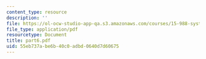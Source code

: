 ```yaml
---
content_type: resource
description: ''
file: https://ol-ocw-studio-app-qa.s3.amazonaws.com/courses/15-988-system-dynamics-self-study-fall-1998-spring-1999/55eb737abe6b40c0adbd0640d7d60675_part6.pdf
file_type: application/pdf
resourcetype: Document
title: part6.pdf
uid: 55eb737a-be6b-40c0-adbd-0640d7d60675
---
```

